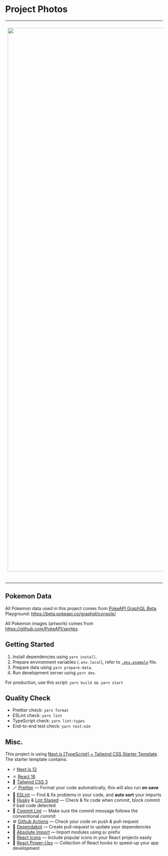 # Project Photos
| | |
|:-------------------------:|:-------------------------:|
|![Image 1]  <img width="1733" alt="image" src="https://github.com/divitcr7/Theo-Pokemon-World/assets/67183559/8eb8ef38-68ad-4cfa-bbc2-d5225c7312db"> |![Image 2] <img width="1722" alt="image" src="https://github.com/divitcr7/Theo-Pokemon-World/assets/67183559/1ebf6cd2-11b9-49ad-b83b-2b0a77a17d53">|
| | |
|![Image 3](paste your image here)|![Image 4](paste your image here)|
## Pokemon Data

All Pokemon data used in this project comes from [PokeAPI GraphQL Beta](https://pokeapi.co/docs/graphql).  
Playground: https://beta.pokeapi.co/graphql/console/

All Pokemon images (artwork) comes from https://github.com/PokeAPI/sprites.

## Getting Started

1. Install dependencies using `yarn install`.
2. Prepare environment variables (`.env.local`), refer to [`.env.example`](./.env.example) file.
3. Prepare data using `yarn prepare-data`.
4. Run development server using `yarn dev`.

For production, use this script: `yarn build && yarn start`

## Quality Check

- Prettier check: `yarn format`
- ESLint check: `yarn lint`
- TypeScript check: `yarn lint:types`
- End-to-end test check: `yarn test:e2e`

## Misc.

This project is using [Next.js [TypeScript] + Tailwind CSS Starter Template](https://github.com/afiiif/nextjs-ts-starter-template).  
The starter template contains:

- ⚡️ [Next.js 12](https://nextjs.org/)
- ⚛️ [React 18](https://reactjs.org/)
- 🎐 [Tailwind CSS 3](https://tailwindcss.com/)
- 🪄 [Prettier](https://prettier.io/) — Format your code automatically, this will also run **on save**
- 🧼 [ESLint](https://eslint.org/) — Find & fix problems in your code, and **auto sort** your imports
- 🐶 [Husky](https://www.npmjs.com/package/husky) & [Lint Staged](https://www.npmjs.com/package/lint-staged) — Check & fix code when commit, block commit if bad code detected
- 📜 [Commit Lint](https://github.com/conventional-changelog/commitlint) — Make sure the commit message follows the conventional commit
- ⚙️ [Github Actions](https://github.com/features/actions) — Check your code on push & pull-request
- 🤖 [Dependabot](https://github.com/dependabot) — Create pull-request to update your dependencies
- 🔗 [Absolute Import](./tsconfig.json) — Import modules using `@/` prefix
- 💟 [React Icons](https://react-icons.github.io/react-icons/) — Include popular icons in your React projects easily
- 🌟 [React Power-Ups](https://github.com/afiiif/react-power-ups) — Collection of React hooks to speed-up your app development
